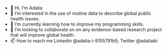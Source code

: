 - 👋 Hi, I’m Adalia
- 👀 I’m interested in the use of routine data to describe global public health issues.  
- 🌱 I’m currently learning how to improve my programming skills. 
- 💞️ I’m looking to collaborate on on any evidence-based research project that will improve global health. 
- 📫 How to reach me Linkedin @adalia-i-9155791b5; Twitter @adaliaiki
<!---
Adaliai/Adaliai is a ✨ special ✨ repository because its `README.md` (this file) appears on your GitHub profile.
You can click the Preview link to take a look at your changes.
--->
